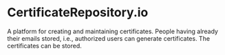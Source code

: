 # CertificateRepository.io
A platform for creating and maintaining certificates. People having already their emails stored, i.e., authorized users can generate certificates. The certificates can be stored.

